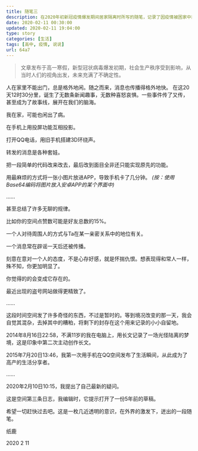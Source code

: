 ```yaml
---
title: 随笔三
description: 在2020年初新冠疫情爆发期间居家隔离时所写的随笔，记录了因疫情被困家中而生出的各种琐碎日常、观察感悟及个人成长历程，并表达了对恢复正常生活的期待。
date: 2020-02-11 00:30:00
updated: 2020-02-11 19:04:00
type: story
categories: [生活]
tags: [高中, 疫情, 说说]
url: 64a7
---
```


> 文章发布于高一寒假，新型冠状病毒爆发初期，社会生产秩序受到影响，从当时人们的视角出发，未来充满了不确定性。

人在家里不能出门，总是格外地闲。随之而来，消息也传播得格外地快。
在这20天12时30分里，诞生了无数条新闻趣事，无数种喜怒哀惧。一些事件传了又传，甚至成为了故事线，展开在我们的脑海。

我在家，可能也闲出了病。

在手机上用投屏功能互相投影。

打开QQ电话，用旧手机搭建3D环绕声。

转发的消息是各种套娃。

把一段简单的代码改来改去，最后改到面目全非还只能实现原先的功能。

用最麻烦的方式将一张小图片放进APP，导致手机卡了几分钟。 *(按：使用Base64编码将图片放入安卓APP的某个界面中)*

……

甚至总结了许多无聊的规律。

比如你的空间点赞数可能是好友总数的15%。

一个人对待周围人的方式与Ta在某一亲密关系中的地位有关。

一个消息常在辟谣一天后还被传播。

刻意在意对一个人的态度，不是心存好感，就是怀揣仇恨。想表现得和常人一样，殊不知，你更加明显了。

你觉得的的会变成它存在的。

最近出现的盗号网站做得更精致了。

……

这段时间空间发了许多奇怪的东西，不过是暂时的。等到境况改变的那一天，我会自觉其混杂，去掉其中的糟粕，将剩下的封存在这个用来记录的小小自留地。

2014年8月16日22:58，不满11岁的我在电脑上，用长文记录了一场光怪陆离的梦境，这是印象中第二次主动创作长文。

2015年7月20日13:46，我第一次用手机在QQ空间发布了生活瞬间，从此成为了高产的生活分享者。

……

2020年2月10日10:15，我提出了自己最新的疑问。

这是空间第三条日志，我编辑时，它提示打开了一份5年前的草稿。

希望一切赶快过去吧。这是一枚几近透明的意识，在外界的激发下，迸出的一段随笔。

纸鹿

2020 2 11

